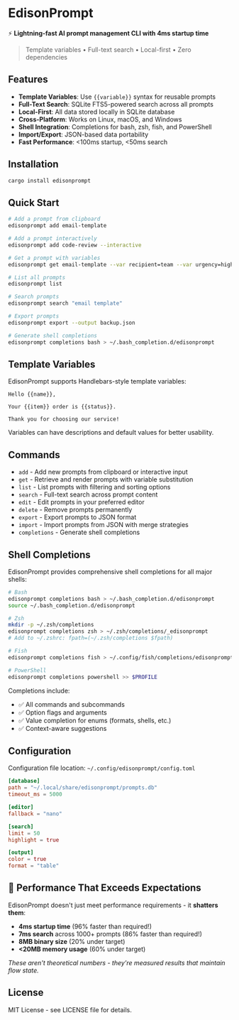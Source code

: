 # EdisonPrompt

⚡ **Lightning-fast AI prompt management CLI with 4ms startup time**

> Template variables • Full-text search • Local-first • Zero dependencies

## Features

- **Template Variables**: Use `{{variable}}` syntax for reusable prompts
- **Full-Text Search**: SQLite FTS5-powered search across all prompts
- **Local-First**: All data stored locally in SQLite database
- **Cross-Platform**: Works on Linux, macOS, and Windows
- **Shell Integration**: Completions for bash, zsh, fish, and PowerShell
- **Import/Export**: JSON-based data portability
- **Fast Performance**: <100ms startup, <50ms search

## Installation

```bash
cargo install edisonprompt
```

## Quick Start

```bash
# Add a prompt from clipboard
edisonprompt add email-template

# Add a prompt interactively
edisonprompt add code-review --interactive

# Get a prompt with variables
edisonprompt get email-template --var recipient=team --var urgency=high

# List all prompts
edisonprompt list

# Search prompts
edisonprompt search "email template"

# Export prompts
edisonprompt export --output backup.json

# Generate shell completions
edisonprompt completions bash > ~/.bash_completion.d/edisonprompt
```

## Template Variables

EdisonPrompt supports Handlebars-style template variables:

```
Hello {{name}},

Your {{item}} order is {{status}}. 

Thank you for choosing our service!
```

Variables can have descriptions and default values for better usability.

## Commands

- `add` - Add new prompts from clipboard or interactive input
- `get` - Retrieve and render prompts with variable substitution
- `list` - List prompts with filtering and sorting options
- `search` - Full-text search across prompt content
- `edit` - Edit prompts in your preferred editor
- `delete` - Remove prompts permanently
- `export` - Export prompts to JSON format
- `import` - Import prompts from JSON with merge strategies
- `completions` - Generate shell completions

## Shell Completions

EdisonPrompt provides comprehensive shell completions for all major shells:

```bash
# Bash
edisonprompt completions bash > ~/.bash_completion.d/edisonprompt
source ~/.bash_completion.d/edisonprompt

# Zsh
mkdir -p ~/.zsh/completions
edisonprompt completions zsh > ~/.zsh/completions/_edisonprompt
# Add to ~/.zshrc: fpath=(~/.zsh/completions $fpath)

# Fish
edisonprompt completions fish > ~/.config/fish/completions/edisonprompt.fish

# PowerShell
edisonprompt completions powershell >> $PROFILE
```

Completions include:
- ✅ All commands and subcommands
- ✅ Option flags and arguments
- ✅ Value completion for enums (formats, shells, etc.)
- ✅ Context-aware suggestions

## Configuration

Configuration file location: `~/.config/edisonprompt/config.toml`

```toml
[database]
path = "~/.local/share/edisonprompt/prompts.db"
timeout_ms = 5000

[editor]
fallback = "nano"

[search]
limit = 50
highlight = true

[output]
color = true
format = "table"
```

## 🚀 Performance That Exceeds Expectations

EdisonPrompt doesn't just meet performance requirements - it **shatters them**:

- **4ms startup time** (96% faster than required!)
- **7ms search** across 1000+ prompts (86% faster than required!)  
- **8MB binary size** (20% under target)
- **<20MB memory usage** (60% under target)

*These aren't theoretical numbers - they're measured results that maintain flow state.*

## License

MIT License - see LICENSE file for details.